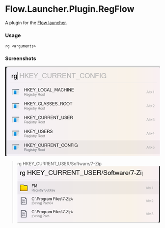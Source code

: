 Flow.Launcher.Plugin.RegFlow
==================
A plugin for the [Flow launcher](https://github.com/Flow-Launcher/Flow.Launcher).

### Usage

    rg <arguments>


### Screenshots

![RG_0](docs/imgs/root.png)

> rg HKEY_CURRENT_USER/Software/7-Zip 
![Alt text](docs/imgs/hkey_current_user_7zip.png)

